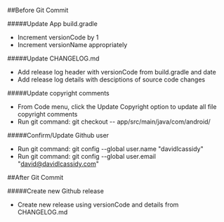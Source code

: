 ##Before Git Commit

#####Update App build.gradle

 - Increment versionCode by 1
 - Increment versionName appropriately
 
#####Update CHANGELOG.md

 - Add release log header with versionCode from build.gradle and date
 - Add release log details with desciptions of source code changes
 
#####Update copyright comments

 - From Code menu, click the Update Copyright option to update all file copyright comments
 - Run git command: git checkout -- app/src/main/java/com/android/
 
#####Confirm/Update Github user
 - Run git command: git config --global user.name "davidlcassidy"
 - Run git command: git config --global user.email "david@davidlcassidy.com"
 
##After Git Commit
 
#####Create new Github release

 - Create new release using versionCode and details from CHANGELOG.md